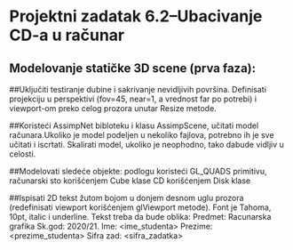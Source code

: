# Projektni zadatak 6.2–Ubacivanje CD-a u računar
## Modelovanje statičke 3D scene (prva faza): 

##Uključiti testiranje dubine i sakrivanje nevidljivih površina. Definisati projekciju u perspektivi (fov=45, near=1, a vrednost far po potrebi) i viewport-om preko celog prozora unutar Resize metode.

##Koristeći AssimpNet bibloteku i klasu AssimpScene, učitati model računara.Ukoliko je model podeljen u nekoliko fajlova, potrebno ih je sve učitati i iscrtati. Skalirati model, ukoliko je neophodno, tako dabude vidljiv u celosti.

##Modelovati sledeće objekte: 
podlogu koristeći GL_QUADS primitivu, 
računarski sto korišćenjem Cube klase
CD korišćenjem Disk klase

##Ispisati 2D tekst žutom bojom u donjem desnom uglu prozora (redefinisati viewport korišćenjem glViewport metode). Font je Tahoma, 10pt, italic i underline. Tekst treba da bude oblika: 
Predmet: Racunarska grafika 
Sk.god: 2020/21.
Ime: <ime_studenta>
Prezime: <prezime_studenta>
Sifra zad: <sifra_zadatka>
